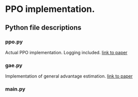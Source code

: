 # PPO implementation. 


## Python file descriptions

### ppo.py
Actual PPO implementation. Logging included.
[link to paper](https://arxiv.org/abs/1707.06347)


### gae.py
Implementation of general advantage estimation.
[link to paper](https://arxiv.org/abs/1506.02438)

### main.py

##